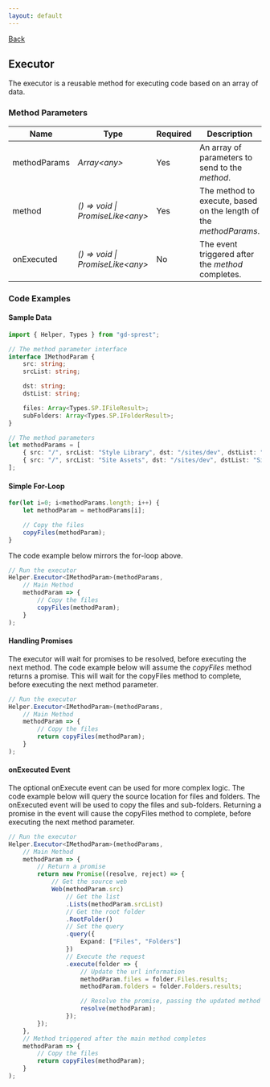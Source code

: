 ```yaml
---
layout: default
---
```

<div class="page-info" markdown="1">

[Back](/helpers)
## Executor

</div>

The executor is a reusable method for executing code based on an array of data.

### Method Parameters

| Name | Type | Required | Description |
| --- | --- | --- | --- |
| methodParams | _Array&lt;any&gt;_ | Yes | An array of parameters to send to the _method_. |
| method | _() => void \| PromiseLike&lt;any&gt;_ | Yes | The method to execute, based on the length of the _methodParams_. |
| onExecuted | _() => void \| PromiseLike&lt;any&gt;_ | No | The event triggered after the _method_ completes. |

### Code Examples

#### Sample Data

```ts
import { Helper, Types } from "gd-sprest";

// The method parameter interface
interface IMethodParam {
    src: string;
    srcList: string;

    dst: string;
    dstList: string;

    files: Array<Types.SP.IFileResult>;
    subFolders: Array<Types.SP.IFolderResult>;
}

// The method parameters
let methodParams = [
    { src: "/", srcList: "Style Library", dst: "/sites/dev", dstList: "Style Library" },
    { src: "/", srcList: "Site Assets", dst: "/sites/dev", dstList: "Site Assets" }
];
```

#### Simple For-Loop

```ts
for(let i=0; i<methodParams.length; i++) {
    let methodParam = methodParams[i];

    // Copy the files
    copyFiles(methodParam);
}
```

The code example below mirrors the for-loop above.

```ts
// Run the executor
Helper.Executor<IMethodParam>(methodParams,
    // Main Method
    methodParam => {
        // Copy the files
        copyFiles(methodParam);
    }
);
```

#### Handling Promises

The executor will wait for promises to be resolved, before executing the next method.
The code example below will assume the _copyFiles_ method returns a promise.
This will wait for the copyFiles method to complete, before executing the next method parameter.

```ts
// Run the executor
Helper.Executor<IMethodParam>(methodParams,
    // Main Method
    methodParam => {
        // Copy the files
        return copyFiles(methodParam);
    }
);
```

#### onExecuted Event

The optional onExecute event can be used for more complex logic.
The code example below will query the source location for files and folders.
The onExecuted event will be used to copy the files and sub-folders.
Returning a promise in the event will cause the copyFiles method to complete, before executing the next method parameter.

```ts
// Run the executor
Helper.Executor<IMethodParam>(methodParams,
    // Main Method
    methodParam => {
        // Return a promise
        return new Promise((resolve, reject) => {
            // Get the source web
            Web(methodParam.src)
                // Get the list
                .Lists(methodParam.srcList)
                // Get the root folder
                .RootFolder()
                // Set the query
                .query({
                    Expand: ["Files", "Folders"]
                })
                // Execute the request
                .execute(folder => {
                    // Update the url information
                    methodParam.files = folder.Files.results;
                    methodParam.folders = folder.Folders.results;

                    // Resolve the promise, passing the updated method parameters to the onExecuted event
                    resolve(methodParam);
                });
        });
    },
    // Method triggered after the main method completes
    methodParam => {
        // Copy the files
        return copyFiles(methodParam);
    }
);
```